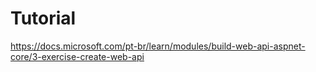 # Tutorial

<https://docs.microsoft.com/pt-br/learn/modules/build-web-api-aspnet-core/3-exercise-create-web-api>

